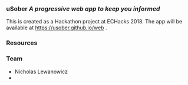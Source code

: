 ### uSober _A progressive web app to keep you informed_

This is created as a Hackathon project at ECHacks 2018. The app will be available at https://usober.github.io/web .


### Resources


### Team
- Nicholas Lewanowicz
- 